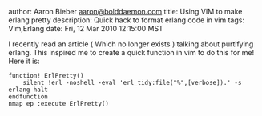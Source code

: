 author: Aaron Bieber <aaron@bolddaemon.com>
title: Using VIM to make erlang pretty
description: Quick hack to format erlang code in vim
tags: Vim,Erlang
date: Fri, 12 Mar 2010 12:15:00 MST

I recently read an article ( Which no longer exists  ) talking about purtifying erlang. This inspired me to create a quick function in vim to do this for me!
Here it is:

    function! ErlPretty()
        silent !erl -noshell -eval 'erl_tidy:file("%",[verbose]).' -s erlang halt
    endfunction
    nmap ep :execute ErlPretty()
